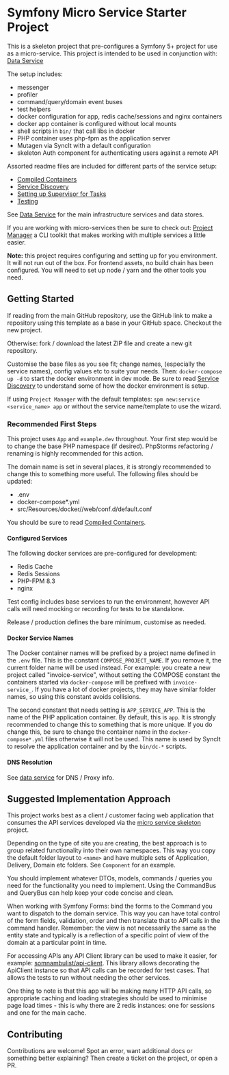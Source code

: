 # Symfony Micro Service Starter Project

This is a skeleton project that pre-configures a Symfony 5+ project for use as a micro-service.
This project is intended to be used in conjunction with: [Data Service](https://github.com/somnambulist-tech/data-service-skeleton)

The setup includes:

 * messenger
 * profiler
 * command/query/domain event buses
 * test helpers
 * docker configuration for app, redis cache/sessions and nginx containers
 * docker app container is configured without local mounts
 * shell scripts in `bin/` that call libs in docker
 * PHP container uses php-fpm as the application server
 * Mutagen via SyncIt with a default configuration
 * skeleton Auth component for authenticating users against a remote API
 
Assorted readme files are included for different parts of the service setup:

 * [Compiled Containers](readme-compiled-containers.md)
 * [Service Discovery](readme-service-discovery.md)
 * [Setting up Supervisor for Tasks](readme-supervisor-tasks.md)
 * [Testing](readme-testing.md)

See [Data Service](https://github.com/somnambulist-tech/data-service-skeleton) for the main infrastructure
services and data stores.

If you are working with micro-services then be sure to check out: [Project Manager](https://github.com/somnambulist-tech/project-manager)
a CLI toolkit that makes working with multiple services a little easier.

**Note:** this project requires configuring and setting up for you environment. It will not run out
of the box. For frontend assets, no build chain has been configured. You will need to set up
node / yarn and the other tools you need.

## Getting Started

If reading from the main GitHub repository, use the GitHub link to make a repository using this template
as a base in your GitHub space. Checkout the new project.

Otherwise: fork / download the latest ZIP file and create a new git repository.

Customise the base files as you see fit; change names, (especially the service names), config values etc
to suite your needs. Then: `docker-compose up -d` to start the docker environment in dev mode.
Be sure to read [Service Discovery](readme-service-discovery.md) to understand some of how the docker
environment is setup.

If using `Project Manager` with the default templates: `spm new:service <service_name> app` or without
the service name/template to use the wizard.

### Recommended First Steps

This project uses `App` and `example.dev` throughout. Your first step would be to change the base PHP
namespace (if desired). PhpStorms refactoring / renaming is highly recommended for this action.

The domain name is set in several places, it is strongly recommended to change this to something more
useful. The following files should be updated:

 * .env
 * docker-compose*.yml
 * src/Resources/docker/<env>/web/conf.d/default.conf

You should be sure to read [Compiled Containers](readme-compiled-containers.md).

#### Configured Services

The following docker services are pre-configured for development:

 * Redis Cache
 * Redis Sessions
 * PHP-FPM 8.3
 * nginx

Test config includes base services to run the environment, however API calls will need mocking
or recording for tests to be standalone.

Release / production defines the bare minimum, customise as needed.

#### Docker Service Names

The Docker container names will be prefixed by a project name defined in the `.env` file. This is
the constant `COMPOSE_PROJECT_NAME`. If you remove it, the current folder name will be used instead.
For example: you create a new project called "invoice-service", without setting the COMPOSE constant
the containers started via `docker-compose` will be prefixed with `invoice-service_`. If you have a
lot of docker projects, they may have similar folder names, so using this constant avoids collisions.

The second constant that needs setting is `APP_SERVICE_APP`. This is the name of the PHP application
container. By default, this is `app`. It is strongly recommended to change this to something that is
more unique. If you do change this, be sure to change the container name in the `docker-compose*.yml`
files otherwise it will not be used. This name is used by SyncIt to resolve the application container
and by the `bin/dc-*` scripts.

#### DNS Resolution

See [data service](https://github.com/somnambulist-tech/data-service-skeleton) for DNS / Proxy info.

## Suggested Implementation Approach

This project works best as a client / customer facing web application that consumes the API services
developed via the [micro service skeleton](https://github.com/somnambulist-tech/web-api-skeleton) project.

Depending on the type of site you are creating, the best approach is to group related functionality into
their own namespaces. This way you copy the default folder layout to `<name>` and have multiple sets
of Application, Delivery, Domain etc folders. See `Component` for an example.

You should implement whatever DTOs, models, commands / queries you need for the functionality you
need to implement. Using the CommandBus and QueryBus can help keep your code concise and clean.

When working with Symfony Forms: bind the forms to the Command you want to dispatch to the domain service.
This way you can have total control of the form fields, validation, order and then translate that to API
calls in the command handler. Remember: the view is not necessarily the same as the entity state and
typically is a reflection of a specific point of view of the domain at a particular point in time.

For accessing APIs any API Client library can be used to make it easier, for example: [somnambulist/api-client](https://github.com/somnambulist-tech/api-client).
This library allows decorating the ApiClient instance so that API calls can be recorded for test
cases. That allows the tests to run without needing the other services.

One thing to note is that this app will be making many HTTP API calls, so appropriate caching and
loading strategies should be used to minimise page load times - this is why there are 2 redis instances:
one for sessions and one for the main cache.

## Contributing

Contributions are welcome! Spot an error, want additional docs or something better explaining? Then
create a ticket on the project, or open a PR.
